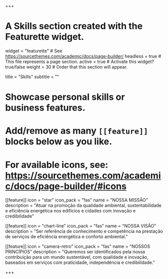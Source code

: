 +++
# A Skills section created with the Featurette widget.
widget = "featurette"  # See https://sourcethemes.com/academic/docs/page-builder/
headless = true  # This file represents a page section.
active = true  # Activate this widget? true/false
weight = 30  # Order that this section will appear.

title = "Skills"
subtitle = ""

# Showcase personal skills or business features.
# 
# Add/remove as many `[[feature]]` blocks below as you like.
# 
# For available icons, see: https://sourcethemes.com/academic/docs/page-builder/#icons

[[feature]]
  icon = "star"
  icon_pack = "fas"
  name = "NOSSA MISSÃO"
  description = "Atuar na promoção da qualidade ambiental, sustentabilidade e eficiência energética nos edifícios e cidades com inovação e credibilidade"
  
[[feature]]
  icon = "chart-line"
  icon_pack = "fas"
  name = "NOSSA VISÃO"
  description = "Ser referência de conhecimento e competência na prestação de serviços de eficiência energética e conforto ambiental."  
  
[[feature]]
  icon = "camera-retro"
  icon_pack = "fas"
  name = "NOSSOS PRINCÍPIOS"
  description = "Queremos ser identificados pela nossa contribuição para um mundo sustentável, com qualidade e inovação, baseados em serviços com praticidade, independência e credibilidade."
  
+++
